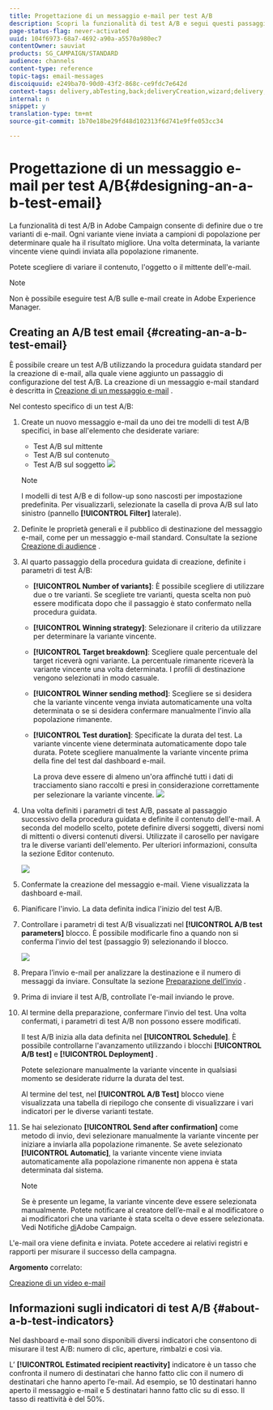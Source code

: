 ```yaml
---
title: Progettazione di un messaggio e-mail per test A/B
description: Scopri la funzionalità di test A/B e segui questi passaggi per creare un'e-mail da un modello di test A/B in Adobe Campaign.
page-status-flag: never-activated
uuid: 104f6973-68a7-4692-a90a-a5570a980ec7
contentOwner: sauviat
products: SG_CAMPAIGN/STANDARD
audience: channels
content-type: reference
topic-tags: email-messages
discoiquuid: e249ba70-90d0-43f2-868c-ce9fdc7e642d
context-tags: delivery,abTesting,back;deliveryCreation,wizard;delivery,main
internal: n
snippet: y
translation-type: tm+mt
source-git-commit: 1b70e18be29fd48d102313f6d741e9ffe053cc34

---
```



# Progettazione di un messaggio e-mail per test A/B{#designing-an-a-b-test-email}

La funzionalità di test A/B in Adobe Campaign consente di definire due o tre varianti di e-mail. Ogni variante viene inviata a campioni di popolazione per determinare quale ha il risultato migliore. Una volta determinata, la variante vincente viene quindi inviata alla popolazione rimanente.

Potete scegliere di variare il contenuto, l'oggetto o il mittente dell'e-mail.

>[!NOTE]
>
>Non è possibile eseguire test A/B sulle e-mail create in Adobe Experience Manager.

## Creating an A/B test email {#creating-an-a-b-test-email}

È possibile creare un test A/B utilizzando la procedura guidata standard per la creazione di e-mail, alla quale viene aggiunto un passaggio di configurazione del test A/B. La creazione di un messaggio e-mail standard è descritta in [Creazione di un messaggio e-mail](../../channels/using/creating-an-email.md) .

Nel contesto specifico di un test A/B:

1. Create un nuovo messaggio e-mail da uno dei tre modelli di test A/B specifici, in base all'elemento che desiderate variare:

   * Test A/B sul mittente
   * Test A/B sul contenuto
   * Test A/B sul soggetto
   ![](assets/create_ab_testing.png)

   >[!NOTE]
   >
   >I modelli di test A/B e di follow-up sono nascosti per impostazione predefinita. Per visualizzarli, selezionate la casella di prova A/B sul lato sinistro (pannello **[!UICONTROL Filter]** laterale).

1. Definite le proprietà generali e il pubblico di destinazione del messaggio e-mail, come per un messaggio e-mail standard. Consultate la sezione [Creazione di audience](../../audiences/using/creating-audiences.md) .
1. Al quarto passaggio della procedura guidata di creazione, definite i parametri di test A/B:

   * **[!UICONTROL Number of variants]**: È possibile scegliere di utilizzare due o tre varianti. Se scegliete tre varianti, questa scelta non può essere modificata dopo che il passaggio è stato confermato nella procedura guidata.
   * **[!UICONTROL Winning strategy]**: Selezionare il criterio da utilizzare per determinare la variante vincente.
   * **[!UICONTROL Target breakdown]**: Scegliere quale percentuale del target riceverà ogni variante. La percentuale rimanente riceverà la variante vincente una volta determinata. I profili di destinazione vengono selezionati in modo casuale.
   * **[!UICONTROL Winner sending method]**: Scegliere se si desidera che la variante vincente venga inviata automaticamente una volta determinata o se si desidera confermare manualmente l'invio alla popolazione rimanente.
   * **[!UICONTROL Test duration]**: Specificate la durata del test. La variante vincente viene determinata automaticamente dopo tale durata. Potete scegliere manualmente la variante vincente prima della fine del test dal dashboard e-mail.

      La prova deve essere di almeno un'ora affinché tutti i dati di tracciamento siano raccolti e presi in considerazione correttamente per selezionare la variante vincente.
   ![](assets/ab_parameters.png)

1. Una volta definiti i parametri di test A/B, passate al passaggio successivo della procedura guidata e definite il contenuto dell'e-mail. A seconda del modello scelto, potete definire diversi soggetti, diversi nomi di mittenti o diversi contenuti diversi. Utilizzate il carosello per navigare tra le diverse varianti dell'elemento. Per ulteriori informazioni, consulta la sezione Editor [](../../designing/using/designing-content-in-adobe-campaign.md) contenuto.

   ![](assets/create_ab_testing2.png)

1. Confermate la creazione del messaggio e-mail. Viene visualizzata la dashboard e-mail.
1. Pianificare l'invio. La data definita indica l'inizio del test A/B.
1. Controllare i parametri di test A/B visualizzati nel **[!UICONTROL A/B test parameters]** blocco. È possibile modificarle fino a quando non si conferma l'invio del test (passaggio 9) selezionando il blocco.

   ![](assets/create_ab_testing3.png)

1. Prepara l’invio e-mail per analizzare la destinazione e il numero di messaggi da inviare. Consultate la sezione [Preparazione dell’invio](../../sending/using/preparing-the-send.md) .
1. Prima di inviare il test A/B, controllate l'e-mail inviando le prove.
1. Al termine della preparazione, confermare l'invio del test. Una volta confermati, i parametri di test A/B non possono essere modificati.

   Il test A/B inizia alla data definita nel **[!UICONTROL Schedule]**. È possibile controllarne l'avanzamento utilizzando i blocchi **[!UICONTROL A/B test]** e **[!UICONTROL Deployment]** .

   Potete selezionare manualmente la variante vincente in qualsiasi momento se desiderate ridurre la durata del test.

   Al termine del test, nel **[!UICONTROL A/B Test]** blocco viene visualizzata una tabella di riepilogo che consente di visualizzare i vari indicatori per le diverse varianti testate.

1. Se hai selezionato **[!UICONTROL Send after confirmation]** come metodo di invio, devi selezionare manualmente la variante vincente per iniziare a inviarla alla popolazione rimanente. Se avete selezionato **[!UICONTROL Automatic]**, la variante vincente viene inviata automaticamente alla popolazione rimanente non appena è stata determinata dal sistema.

   >[!NOTE]
   >
   >Se è presente un legame, la variante vincente deve essere selezionata manualmente. Potete notificare al creatore dell’e-mail e al modificatore o ai modificatori che una variante è stata scelta o deve essere selezionata. Vedi Notifiche [di](../../administration/using/sending-internal-notifications.md)Adobe Campaign.

L'e-mail ora viene definita e inviata. Potete accedere ai relativi registri e rapporti per misurare il successo della campagna.

**Argomento** correlato:

[Creazione di un video e-mail](https://helpx.adobe.com/campaign/kt/acs/using/acs-create-email-from-homepage-feature-video-use.html)

## Informazioni sugli indicatori di test A/B {#about-a-b-test-indicators}

Nel dashboard e-mail sono disponibili diversi indicatori che consentono di misurare il test A/B: numero di clic, aperture, rimbalzi e così via.

L’ **[!UICONTROL Estimated recipient reactivity]** indicatore è un tasso che confronta il numero di destinatari che hanno fatto clic con il numero di destinatari che hanno aperto l’e-mail. Ad esempio, se 10 destinatari hanno aperto il messaggio e-mail e 5 destinatari hanno fatto clic su di esso. Il tasso di reattività è del 50%.
